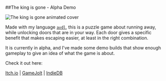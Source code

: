 ##The king is gone - Alpha Demo

<img src="@ROOT@/images/the_king_is_gone-alpha-animated_cover-small.gif" alt="The king is gone animated cover"/>

Made with my language [`avdl`](https://notabug.org/tomtsagk/avdl), this is a puzzle game
about running away, while unlocking doors that are in your way.
Each door gives a specific benefit that makes escaping easier, at least in
the right combination.

It is currently in alpha, and I've made some demo builds that show enough
gameplay to give an idea of what the game is about.

Check it out here:

<a class="button" href="https://darkdimension.itch.io/the-king-is-gone">Itch.io</a> |
<a class="button" href="https://gamejolt.com/games/the-king-is-gone/518056">GameJolt</a> |
<a class="button" href="https://www.indiedb.com/games/the-king-is-gone">IndieDB</a>
